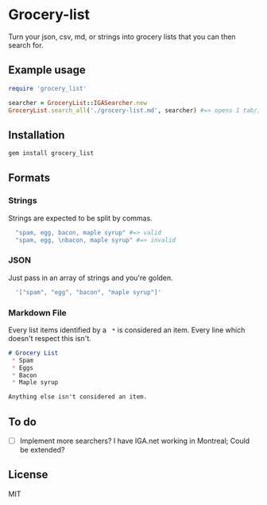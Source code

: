 # Grocery-list
Turn your json, csv, md, or strings into grocery lists that you can
then search for.

## Example usage
```ruby
require 'grocery_list'

searcher = GroceryList::IGASearcher.new
GroceryList.search_all('./grocery-list.md', searcher) #=> opens 1 tab/item
```

## Installation
```bash
gem install grocery_list
```

## Formats
### Strings
  Strings are expected to be split by commas.

```ruby
  "spam, egg, bacon, maple syrup" #=> valid
  "spam, egg, \nbacon, maple syrup" #=> invalid
```

### JSON
  Just pass in an array of strings and you're golden.

```ruby
  '["spam", "egg", "bacon", "maple syrup"]'
```

### Markdown File
  Every list items identified by a ` *` is considered an item. Every
line which doesn't respect this isn't.

```markdown
# Grocery List
 * Spam
 * Eggs
 * Bacon
 * Maple syrup

Anything else isn't considered an item.
```

## To do
  * [ ] Implement more searchers? I have IGA.net working in Montreal;
Could be extended?

## License
MIT
